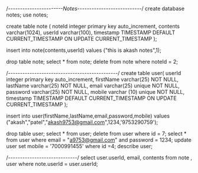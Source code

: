 /*-----------------------Notes---------------------------*/
create database notes;
use notes;

create table note (
noteId integer primary key auto_increment, 
contents varchar(1024), 
userId varchar(100), 
timestamp TIMESTAMP DEFAULT CURRENT_TIMESTAMP ON UPDATE CURRENT_TIMESTAMP
);

insert into note(contents,userId)
values ("this is akash notes",1);

drop table note;
select * from note;
delete from note where noteId = 2;

/*----------------------------------------------*/
create table user(
userId integer primary key auto_increment, 
firstName varchar(25) NOT NULL, 
lastName varchar(25) NOT NULL, 
email varchar(25) unique NOT NULL,
password varchar(25) NOT NULL,
mobile varchar (10) unique NOT NULL, 
timestamp TIMESTAMP DEFAULT CURRENT_TIMESTAMP ON UPDATE CURRENT_TIMESTAMP
);

insert into user(firstName,lastName,email,password,mobile)
values ("akash","patel","akash9753@gmail.com",1234,'9753290759');

drop table user;
select * from user;
delete from user where id = 7;
select * from user where email = "a9753@gmail.com" and password = 1234;
update user set mobile = '7000991455' where id =4;
describe user;

/*-----------------------------*/
select user.userId, email, contents from note , user
where note.userId = user.userId;